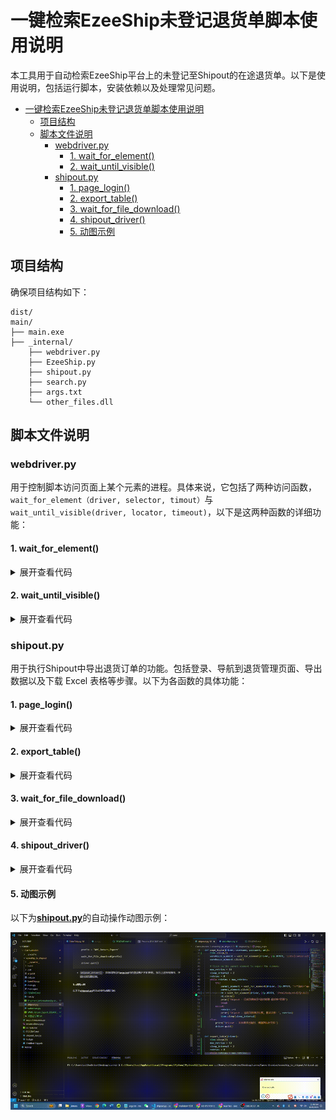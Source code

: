 # 一键检索EzeeShip未登记退货单脚本使用说明
本工具用于自动检索EzeeShip平台上的未登记至Shipout的在途退货单。以下是使用说明，包括运行脚本，安装依赖以及处理常见问题。

- [一键检索EzeeShip未登记退货单脚本使用说明](#一键检索ezeeship未登记退货单脚本使用说明)
  - [项目结构](#项目结构)
  - [脚本文件说明](#脚本文件说明)
    - [webdriver.py](#webdriverpy)
      - [1. wait\_for\_element()](#1-wait_for_element)
      - [2. wait\_until\_visible()](#2-wait_until_visible)
    - [shipout.py](#shipoutpy)
      - [1. page\_login()](#1-page_login)
      - [2. export\_table()](#2-export_table)
      - [3. wait\_for\_file\_download()](#3-wait_for_file_download)
      - [4. shipout\_driver()](#4-shipout_driver)
      - [5. 动图示例](#5-动图示例)

## 项目结构
确保项目结构如下：
```
dist/
main/
├── main.exe
├── _internal/
    ├── webdriver.py
    ├── EzeeShip.py
    ├── shipout.py
    ├── search.py
    ├── args.txt
    └── other_files.dll
```

## 脚本文件说明

### webdriver.py
用于控制脚本访问页面上某个元素的进程。具体来说，它包括了两种访问函数，`wait_for_element（driver, selector, timout）`与`wait_until_visible(driver, locator, timeout)`，以下是这两种函数的详细功能：

#### 1. wait_for_element()

<details>
  <summary>展开查看代码</summary>

```
def wait_for_element(driver, selector, timeout=10):
    try:
        element = WebDriverWait(driver, timeout).until(
            EC.element_to_be_clickable(selector)
        )
        return element
    except Exception as e:
        print("访问超时")
```

- `wait_for_element(driver, selector, timeout)`：创建一个WebDriverWait对象，用于在指定的时间内等待某个条件的发生。
  -  `driver`：这是一个WebDriver实例，通常用于控制浏览器。
  -  `selector`: 这是一个选择器，告诉Selenium需要在页面上找到哪个元素以及如何找到它。
  - `timeout`：这是等待该元素出现的最长时间，如果未能等到该元素加载完成，将会抛出超时异常。
</details>

#### 2. wait_until_visible()

<details>
  <summary>展开查看代码</summary>

```
def wait_until_visible(driver, locator, timeout=10):
    try:
        wait = WebDriverWait(driver, timeout)
        element = wait.until(EC.visibility_of_element_located(locator))
        return element
    
    except Exception as e:
        print("访问超时")
```
- `wait_until_visible(driver, locator, timeout)`：功能同上，用于等待页面上某个元素变得可见，并在元素可见后执行操作（例如点击）。输入参数与`wait_for_element()`功能一致

</details>

### shipout.py  
用于执行Shipout中导出退货订单的功能。包括登录、导航到退货管理页面、导出数据以及下载 Excel 表格等步骤。以下为各函数的具体功能：

#### 1. page_login()

<details>
  <summary>展开查看代码</summary>

```
def page_login(driver, username, password, url):
    driver.get(url)

    username_element = driver.find_element(By.CLASS_NAME, 'ez-input__inner')
    username_element.send_keys(username)

    password_element = driver.find_element(By.XPATH, '//input[@type="password" and @autocomplete="off" and contains(@class, "ez-input__inner")]')
    password_element.send_keys(password)


    try:
        button = wait_for_element(driver, (By.CSS_SELECTOR, '.ez-button.login-submit.ez-button--primary.ez-button--medium'))
        button.click()
        print("已成功登陆Shipout")

    except:
        print("Shipout账号或密码输入错误，请重新输入")
        driver.quit()

    warehouse_element = wait_for_element(driver, (By.XPATH, '//div[contains(text(), "Upland，CA")]'))
    warehouse_element.click()

    # Click on the parent element to expand the submenu
    max_retries = 10
    sleep_interval = 2
    retries = 0
    while retries < max_retries:
        try:
            parent_element = wait_for_element(driver, (By.XPATH, '//*[@id="app-root-wrap"]/section/aside/div/div[1]/div/ul/li[3]/div/div/div'))
            parent_element.click()
            rt = wait_for_element(driver, (By.XPATH, '/html/body/div[2]/ul/li[1]/div/span')) #'//div[@class="ez-menu-item__content"]//span[contains(text(), "Return Order")]'
            rt.click()
            print("Shipout - 已成功跳转至“退货管理-退货单”页面")
            break
        except:
            retries +=1
            print("Shipout - 当前页面请求失败，重试次数：", retries)
            time.sleep(sleep_interval)
    else:
        print("Shipout - 页面请求已超时，请重新执行文件")
        driver.quit()
```

- `page_login(driver, username, password, url)`：用于访问Shipout登录界面并输入用户名和密码，选择仓库地址，以及跳转至“退货管理-退货单”页面。
</details>

#### 2. export_table()

<details>
  <summary>展开查看代码</summary>

```
def export_table(driver):
    max_retries = 10
    sleep_interval = 2
    retries = 0
    while retries < max_retries:
        try: 
            all_button = wait_for_element(driver, (By.XPATH, '//*[@id="tab-0"]'))
            all_button.click()
            print("Shipout - 已选择查看“全部”退货单，正在尝试导出所有表格")

            export_button = wait_for_element(driver, (By.XPATH, '//*[@id="app-root-wrap"]/section/section/main/div/header/div/div[2]/div[2]/button'))
            export_button.click()
            print("Shipout - 已选择“导出”")

            all_filtered = wait_for_element(driver, (By.XPATH, "//ul[contains(@id, 'dropdown-menu-')]/li[2][normalize-space()='Export All Filtered Orders' or normalize-space()='导出当前所有数据']"))
            all_filtered.click()
            print("Shipout - 已选择“导出当前所有数据”")
            print("Shipout - 已导出退货单表格")
            break
        except:
            retries +=1
            print("Shipout - 请求失败，正在尝试重新下载表格，重试次数：", retries)
            time.sleep(sleep_interval)
    else:
        print("Shipout - 页面请求已超时，请重新执行文件")   
        driver.quit() 
```

- `export_table(driver)`：定位至“全部”退货单页面并导出所有数据。由于该页面加载所需时间较长，可能会导致导出文件的请求失败。在这种情况下，该函数会重复执行并记录失败次数直至导出文件，若请求超时，请联系技术人员处理。
</details>


#### 3. wait_for_file_download()

<details>
  <summary>展开查看代码</summary>

```
def wait_for_file_download(prefix, timeout=100):

    end_time = time.time() + timeout
    script_dir = os.path.dirname(os.path.abspath(__file__))

    while time.time() < end_time:
        for filename in os.listdir(script_dir):
            if filename.startswith(prefix):
                print(f"Shipout - 已查找到下载文件: {filename}")
                return True
        time.sleep(1)  # Wait before checking again

    print(f"Shipout - 下载超时，未能在当前目录找到以 '{prefix}' 为前缀的文件名")
    return False
```
- `wait_for_file_download(prefix, timeout=100)`：遍历当前路径内文件，查询是否已下载生成的Excel表格。
  - `prefix`：读取该路径内文件的前缀，如“WMS_Return_Export”为Shipout输出文件的固定前缀。
  - 
</details>

#### 4. shipout_driver()

<details>
  <summary>展开查看代码</summary>

```
def shipout_driver():

    params = read_args()

    shipout_url = params.get('shipout_url')
    shipout_username = params.get('shipout_username')
    shipout_password = params.get('shipout_password')

    driver = webdriver.Chrome(options=options) 

    page_login(driver, shipout_username, shipout_password, shipout_url)

    export_table(driver)

    prefix = "WMS_Return_Export"

    wait_for_file_download(prefix)

    driver.quit()
```

- `shipout_driver()`：读取同路径内<u>**args.txt**</u>内的登录账户名和密码，执行上述所有操作，并退出浏览器控制。
</details>

#### 5. 动图示例
以下为<u>**shipout.py**</u>的自动操作动图示例：
<div style="text-align: center;">
  <img src="Shipout演示.gif" alt="Shipout.py">
</div>


  
